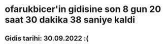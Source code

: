 # ofarukbicer'in gidisine son 8 gun 20 saat 30 dakika 38 saniye kaldi

## Gidis tarihi: 30.09.2022 :(